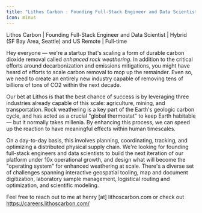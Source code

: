 ```yaml
---
title: "Lithos Carbon : Founding Full-Stack Engineer and Data Scientist "
icon: minus
---
```

Lithos Carbon | Founding Full-Stack Engineer and Data Scientist | Hybrid (SF Bay Area, Seattle) and US Remote | Full-time

Hey everyone — we&#x27;re a startup that&#x27;s scaling a form of durable carbon dioxide removal called <i>enhanced rock weathering</i>. In addition to the critical efforts around decarbonization and emissions mitigations, you might have heard of efforts to scale carbon removal to mop up the remainder. Even so, we need to create an entirely new industry capable of removing tens of billions of tons of CO2 within the next decade.

Our bet at Lithos is that the best chance of success is by leveraging three industries already capable of this scale: agriculture, mining, and transportation. Rock weathering is a key part of the Earth&#x27;s geologic carbon cycle, and has acted as a crucial &quot;global thermostat&quot; to keep Earth habitable — but it normally takes millenia. By enhancing this process, we can speed up the reaction to have meaningful effects within human timescales.

On a day-to-day basis, this involves planning, coordinating, tracking, and optimizing a distributed physical supply chain. We&#x27;re looking for founding full-stack engineers and data scientists to build the next iteration of our platform under 10x operational growth, and design what will become the &quot;operating system&quot; for enhanced weathering at scale. There&#x27;s a diverse set of challenges spanning interactive geospatial tooling, map and document digitization, laboratory sample management, logistical routing and optimization, and scientific modeling.

Feel free to reach out to me at henry [at] lithoscarbon.com or check out <a href="https:&#x2F;&#x2F;careers.lithoscarbon.com&#x2F;" rel="nofollow">https:&#x2F;&#x2F;careers.lithoscarbon.com&#x2F;</a>
